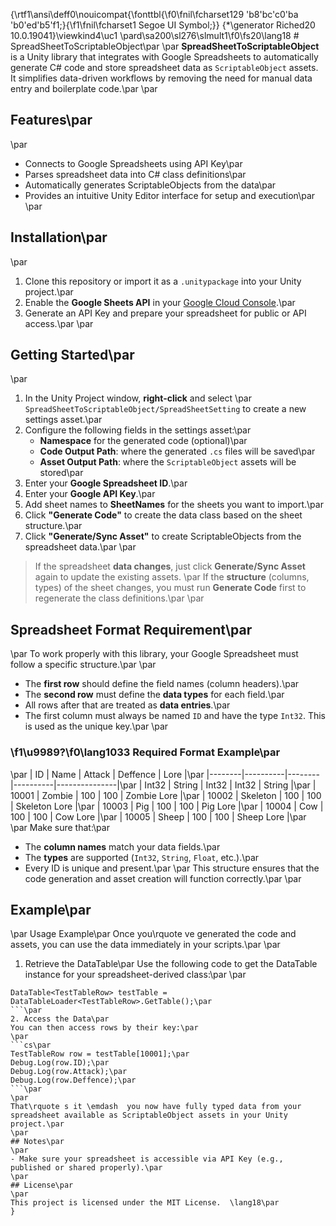 {\rtf1\ansi\deff0\nouicompat{\fonttbl{\f0\fnil\fcharset129 \'b8\'bc\'c0\'ba \'b0\'ed\'b5\'f1;}{\f1\fnil\fcharset1 Segoe UI Symbol;}}
{\*\generator Riched20 10.0.19041}\viewkind4\uc1 
\pard\sa200\sl276\slmult1\f0\fs20\lang18 # SpreadSheetToScriptableObject\par
\par
**SpreadSheetToScriptableObject** is a Unity library that integrates with Google Spreadsheets to automatically generate C# code and store spreadsheet data as `ScriptableObject` assets. It simplifies data-driven workflows by removing the need for manual data entry and boilerplate code.\par
\par
## Features\par
\par
- Connects to Google Spreadsheets using API Key\par
- Parses spreadsheet data into C# class definitions\par
- Automatically generates ScriptableObjects from the data\par
- Provides an intuitive Unity Editor interface for setup and execution\par
\par
## Installation\par
\par
1. Clone this repository or import it as a `.unitypackage` into your Unity project.\par
2. Enable the **Google Sheets API** in your [Google Cloud Console](https://console.cloud.google.com/).\par
3. Generate an API Key and prepare your spreadsheet for public or API access.\par
\par
## Getting Started\par
\par
1. In the Unity Project window, **right-click** and select  \par
   `SpreadSheetToScriptableObject/SpreadSheetSetting` to create a new settings asset.\par
2. Configure the following fields in the settings asset:\par
   - **Namespace** for the generated code (optional)\par
   - **Code Output Path**: where the generated `.cs` files will be saved\par
   - **Asset Output Path**: where the `ScriptableObject` assets will be stored\par
3. Enter your **Google Spreadsheet ID**.\par
4. Enter your **Google API Key**.\par
5. Add sheet names to **SheetNames** for the sheets you want to import.\par
6. Click **"Generate Code"** to create the data class based on the sheet structure.\par
7. Click **"Generate/Sync Asset"** to create ScriptableObjects from the spreadsheet data.\par
\par
> If the spreadsheet **data changes**, just click **Generate/Sync Asset** again to update the existing assets.  \par
> If the **structure** (columns, types) of the sheet changes, you must run **Generate Code** first to regenerate the class definitions.\par
\par
## Spreadsheet Format Requirement\par
\par
To work properly with this library, your Google Spreadsheet must follow a specific structure.\par
\par
- The **first row** should define the field names (column headers).\par
- The **second row** must define the **data types** for each field.\par
- All rows after that are treated as **data entries**.\par
- The first column must always be named `ID` and have the type `Int32`. This is used as the unique key.\par
\par
### \f1\u9989?\f0\lang1033  Required Format Example\par
\par
| ID     | Name     | Attack | Deffence | Lore          |\par
|--------|----------|--------|----------|---------------|\par
| Int32  | String   | Int32  | Int32    | String        |\par
| 10001  | Zombie   | 100    | 100      | Zombie Lore   |\par
| 10002  | Skeleton | 100    | 100      | Skeleton Lore |\par
| 10003  | Pig      | 100    | 100      | Pig Lore      |\par
| 10004  | Cow      | 100    | 100      | Cow Lore      |\par
| 10005  | Sheep    | 100    | 100      | Sheep Lore    |\par
\par
Make sure that:\par
- The **column names** match your data fields.\par
- The **types** are supported (`Int32`, `String`, `Float`, etc.).\par
- Every ID is unique and present.\par
\par
This structure ensures that the code generation and asset creation will function correctly.\par
\par
## Example\par
\par
Usage Example\par
Once you\rquote ve generated the code and assets, you can use the data immediately in your scripts.\par
\par
1. Retrieve the DataTable\par
Use the following code to get the DataTable<T> instance for your spreadsheet-derived class:\par
\par
```cs\par
DataTable<TestTableRow> testTable = DataTableLoader<TestTableRow>.GetTable();\par
```\par
2. Access the Data\par
You can then access rows by their key:\par
\par
```cs\par
TestTableRow row = testTable[10001];\par
Debug.Log(row.ID);\par
Debug.Log(row.Attack);\par
Debug.Log(row.Deffence);\par
```\par
\par
That\rquote s it \emdash  you now have fully typed data from your spreadsheet available as ScriptableObject assets in your Unity project.\par
\par
## Notes\par
\par
- Make sure your spreadsheet is accessible via API Key (e.g., published or shared properly).\par
\par
## License\par
\par
This project is licensed under the MIT License.  \lang18\par
}
 